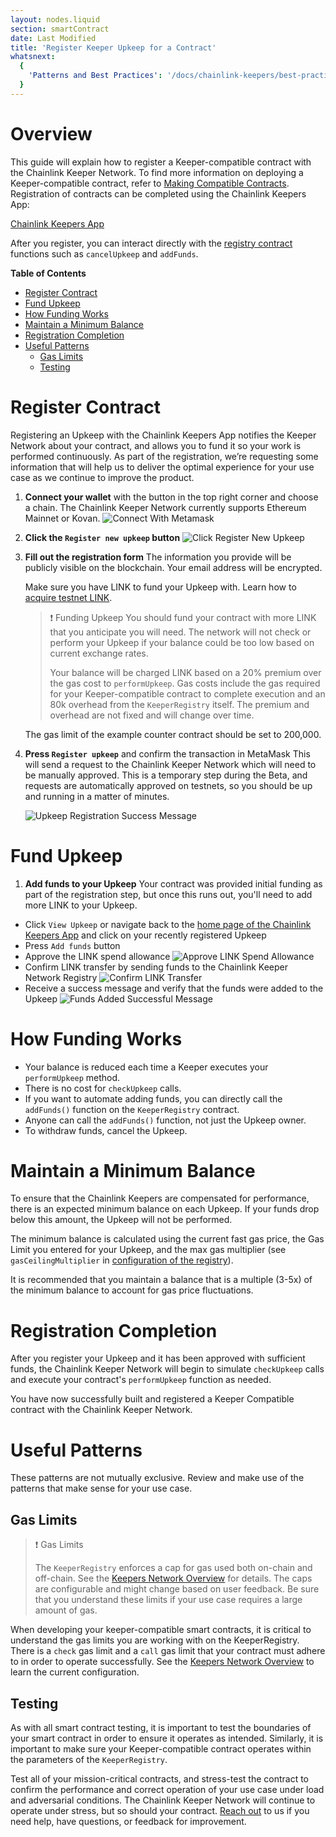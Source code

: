 ```yaml
---
layout: nodes.liquid
section: smartContract
date: Last Modified
title: 'Register Keeper Upkeep for a Contract'
whatsnext:
  {
    'Patterns and Best Practices': '/docs/chainlink-keepers/best-practices/',
  }
---
```


# Overview <!-- omit in toc -->

This guide will explain how to register a Keeper-compatible contract with the Chainlink Keeper Network. To find more information on deploying a Keeper-compatible contract, refer to [Making Compatible Contracts](../compatible-contracts). Registration of contracts can be completed using the Chainlink Keepers App:

<div class="remix-callout">
    <a href="https://keepers.chain.link" class="cl-button--ghost solidity-tracked">Chainlink Keepers App</a>
</div>

After you register, you can interact directly with the [registry contract](https://etherscan.io/address/0x7b3EC232b08BD7b4b3305BE0C044D907B2DF960B#code) functions such as `cancelUpkeep` and `addFunds`.

**Table of Contents**
+ [Register Contract](#register-contract)
+ [Fund Upkeep](#fund-upkeep)
+ [How Funding Works](#how-funding-works)
+ [Maintain a Minimum Balance](#maintain-a-minimum-balance)
+ [Registration Completion](#registration-completion)
+ [Useful Patterns](#useful-patterns)
  + [Gas Limits](#gas-limits)
  + [Testing](#testing)

# Register Contract

Registering an Upkeep with the Chainlink Keepers App notifies the Keeper Network about your contract, and allows you to fund it so your work is performed continuously. As part of the registration, we’re requesting some information that will help us to deliver the optimal experience for your use case as we continue to improve the product.

1. **Connect your wallet** with the button in the top right corner and choose a chain. The Chainlink Keeper Network currently supports Ethereum Mainnet or Kovan.
  ![Connect With Metamask](/images/contract-devs/keeper/keeper-metamask.png)

1. **Click the `Register new upkeep` button**
  ![Click Register New Upkeep](/images/contract-devs/keeper/keeper-register.png)

1. **Fill out the registration form**
    The information you provide will be publicly visible on the blockchain. Your email address will be encrypted.

     Make sure you have LINK to fund your Upkeep with. Learn how to [acquire testnet LINK](/docs/acquire-link/).

    > ❗️ Funding Upkeep
    > You should fund your contract with more LINK that you anticipate you will need. The network will not check or perform your Upkeep if your balance could be too low based on current exchange rates.
    >
    > Your balance will be charged LINK based on a 20% premium over the gas cost to `performUpkeep`. Gas costs include the gas required for your Keeper-compatible contract to complete execution and an 80k overhead from the `KeeperRegistry` itself. The premium and overhead are not fixed and will change over time.

    The gas limit of the example counter contract should be set to 200,000.

2. **Press `Register upkeep`** and confirm the transaction in MetaMask
  This will send a request to the Chainlink Keeper Network which will need to be manually approved.  This is a temporary step during the Beta, and requests are automatically approved on testnets, so you should be up and running in a matter of minutes.

    ![Upkeep Registration Success Message](/images/contract-devs/keeper/keeper-registration-submitted.png)

# Fund Upkeep

1. **Add funds to your Upkeep**
  Your contract was provided initial funding as part of the registration step, but once this runs out, you'll need to add more LINK to your Upkeep.

  * Click `View Upkeep` or navigate back to the [home page of the Chainlink Keepers App](https://keepers.chain.link) and click on your recently registered Upkeep
  * Press `Add funds` button
  * Approve the LINK spend allowance
    ![Approve LINK Spend Allowance](/images/contract-devs/keeper/keeper-approve-allowance.png)
  * Confirm LINK transfer by sending funds to the Chainlink Keeper Network Registry
    ![Confirm LINK Transfer](/images/contract-devs/keeper/keeper-confirm-transfer.png)
  * Receive a success message and verify that the funds were added to the Upkeep
    ![Funds Added Successful Message](/images/contract-devs/keeper/keeper-add-funds.png)

# How Funding Works

* Your balance is reduced each time a Keeper executes your `performUpkeep` method.
* There is no cost for `checkUpkeep` calls.
* If you want to automate adding funds, you can directly call the `addFunds()` function on the `KeeperRegistry` contract.
* Anyone can call the `addFunds()` function, not just the Upkeep owner.
* To withdraw funds, cancel the Upkeep.

# Maintain a Minimum Balance
To ensure that the Chainlink Keepers are compensated for performance, there is an expected minimum balance on each Upkeep. If your funds drop below this amount, the Upkeep will not be performed.

The minimum balance is calculated using the current fast gas price, the Gas Limit you entered for your Upkeep, and the max gas multiplier (see `gasCeilingMultiplier` in [configuration of the registry](../overview/#configuration)).

It is recommended that you maintain a balance that is a multiple (3-5x) of the minimum balance to account for gas price fluctuations.

# Registration Completion
After you register your Upkeep and it has been approved with sufficient funds, the Chainlink Keeper Network will begin to simulate `checkUpkeep` calls and execute your contract's `performUpkeep` function as needed.

You have now successfully built and registered a Keeper Compatible contract with the Chainlink Keeper Network.

# Useful Patterns

These patterns are not mutually exclusive. Review and make use of the patterns that make sense for your use case.

## Gas Limits

> ❗️ Gas Limits
>
> The `KeeperRegistry` enforces a cap for gas used both on-chain and off-chain. See the [Keepers Network Overview](../overview/) for details. The caps are configurable and might change based on user feedback. Be sure that you understand these limits if your use case requires a large amount of gas.

When developing your keeper-compatible smart contracts, it is critical to understand the gas limits you are working with on the KeeperRegistry. There is a `check` gas limit and a `call` gas limit that your contract must adhere to in order to operate successfully. See the [Keepers Network Overview](../overview/) to learn the current configuration.

## Testing

As with all smart contract testing, it is important to test the boundaries of your smart contract in order to ensure it operates as intended. Similarly, it is important to make sure your Keeper-compatible contract operates within the parameters of the `KeeperRegistry`.

Test all of your mission-critical contracts, and stress-test the contract to confirm the performance and correct operation of your use case under load and adversarial conditions. The Chainlink Keeper Network will continue to operate under stress, but so should your contract. [Reach out](https://forms.gle/WadxnzzjHPtta5Zd9) to us if you need help, have questions, or feedback for improvement.

